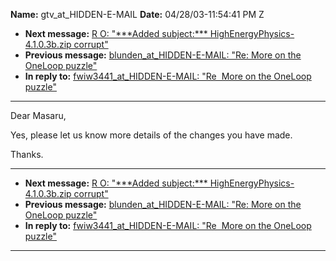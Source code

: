 **Name:** gtv_at_HIDDEN-E-MAIL
**Date:** 04/28/03-11:54:41 PM Z

  - **Next message:** [R O: "\*\*\*Added subject:\*\*\*
    HighEnergyPhysics-4.1.0.3b.zip corrupt"](0137.html)
  - **Previous message:** [blunden_at_HIDDEN-E-MAIL: "Re: More on the OneLoop
    puzzle"](0135.html)
  - **In reply to:** [fwiw3441_at_HIDDEN-E-MAIL: "Re  More on the
    OneLoop puzzle"](0134.html)

-----

Dear Masaru,  

Yes, please let us know more details of the changes you have made.  

Thanks.  

-----

  - **Next message:** [R O: "\*\*\*Added subject:\*\*\*
    HighEnergyPhysics-4.1.0.3b.zip corrupt"](0137.html)
  - **Previous message:** [blunden_at_HIDDEN-E-MAIL: "Re: More on the OneLoop
    puzzle"](0135.html)
  - **In reply to:** [fwiw3441_at_HIDDEN-E-MAIL: "Re  More on the
    OneLoop puzzle"](0134.html)

-----

